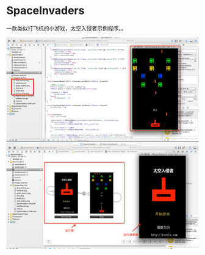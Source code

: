 SpaceInvaders
=========

一款类似打飞机的小游戏，太空入侵者示例程序。。


![SpaceInvaders](https://raw.githubusercontent.com/luowei/SpaceInvaders/master/doc/a.png)
![SpaceInvaders](https://raw.githubusercontent.com/luowei/SpaceInvaders/master/doc/b.png)
